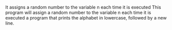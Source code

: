 It assigns a random number to the variable n each time it is executed
This program will assign a random number to the variable n each time it is executed
a program that prints the alphabet in lowercase, followed by a new line.
